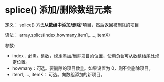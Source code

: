 # splice() 添加/删除数组元素

定义： splice() 方法**从数组中添加/删除***项目，然后返回被删除的项目

语法： array.splice(index,howmany,item1,.....,itemX)

参数:

* index：必需。整数，规定添加/删除项目的位置，使用负数可从数组结尾处规定位置。
* howmany：可选。要删除的项目数量。如果设置为 0，则不会删除项目。
* item1, ..., itemX： 可选。向数组添加的新项目。